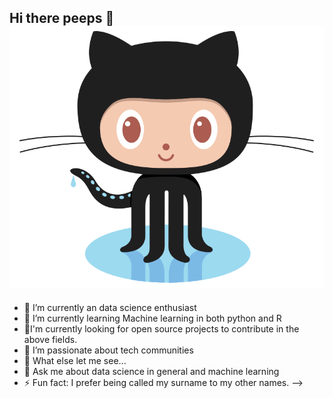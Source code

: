 ## Hi there peeps 🤗![GitHub Logo](Octocat.png)
- 🔭 I’m currently an data science enthusiast
- 🌱 I’m currently learning Machine learning in both python and R
- 👯‍I'm currently looking for open source projects to contribute in the above fields.
- 🤗 I’m passionate about tech communities 
- 🤔 What else let me see...
- 💬 Ask me about data science in general and machine learning
- ⚡ Fun fact: I prefer being called my surname to my other names.
-->
